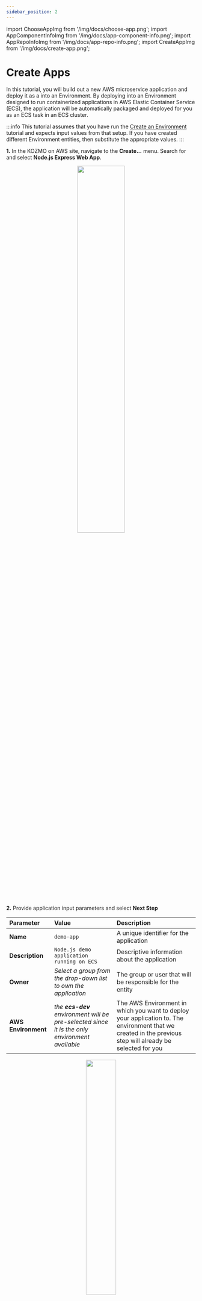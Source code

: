 ```yaml
---
sidebar_position: 2
---
```

import ChooseAppImg from '/img/docs/choose-app.png';
import AppComponentInfoImg from '/img/docs/app-component-info.png';
import AppRepoInfoImg from '/img/docs/app-repo-info.png';
import CreateAppImg from '/img/docs/create-app.png';

# Create Apps

In this tutorial, you will build out a new AWS microservice application and deploy it as a into an Environment. By deploying into an Environment designed to run containerized applications in AWS Elastic Container Service (ECS), the application will be automatically packaged and deployed for you as an ECS task in an ECS cluster.

:::info
This tutorial assumes that you have run the [Create an Environment](/docs/tutorials/create-environments) tutorial and expects input values from that setup.  If you have created different Environment entities, then substitute the appropriate values.
:::

**1.** In the KOZMO on AWS site, navigate to the **Create...** menu. Search for and select **Node.js Express Web App**. 
<center><img src={ChooseAppImg} width="50%" height="auto" /></center>


**2.** Provide application input parameters and select **Next Step** 

| Parameter | Value  | Description |
| :- | :- | :- |
| **Name** | `demo-app` | A unique identifier for the application |
| **Description** | `Node.js demo application running on ECS` | Descriptive information about the application |
| **Owner** | _Select a group from the drop-down list to own the application_ | The group or user that will be responsible for the entity |
| **AWS Environment** | *the **ecs-dev** environment will be pre-selected since it is the only environment available* | The AWS Environment in which you want to deploy your application to. The environment that we created in the previous step will already be selected for you |

<center><img src={AppComponentInfoImg} width="40%" height="auto" /></center>


**3.** Provide Repository information and select **Next Step**

| Parameter | Value  | Description |
| :- | :- | :- |
| **Host** | *default value* | The GitLab host name |
| **Owner Available** | *default value* | The GitLab namespace where this repository will belong to. It can be the name of organization, group, subgroup, user, or the project |
| **Repository** |`demo-app` | The name for the git repository |

<center><img src={AppRepoInfoImg} width="70%" height="auto" /></center>

**4.** Review your inputs and select **Create**
<center><img src={CreateAppImg} width="70%" height="auto" /></center>


Your application will begin to deploy.

A **Task Activity** view will show you the progress of all of the actions executed to build out your application.  This includes gathering environment information, creating secrets, scaffolding a new repository, creating an access token for the repo, and registering the entity with backstage.  

